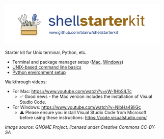 ![shellstarterkit](shellstarterkit.png)

Starter kit for Unix terminal, Python, etc.

- Terminal and package manager setup ([Mac](01-terminal-setup-mac.md), [Windows](01-terminal-setup-win.md))
- [UNIX-based command line basics](02-unix-basics.md)
- [Python environment setup](03-python-setup.md)

Walkthrough videos:

- For Mac: https://www.youtube.com/watch?v=yW-1HbSlLTc
  - ✅ Good news - the Mac version includes the installation of Visual Studio Code.
- For Windows: https://www.youtube.com/watch?v=NlbHa49IiGc
  - ⚠️ Please ensure you install Visual Studio Code from Microsoft before using these instructions: https://code.visualstudio.com/


_Image source: GNOME Project, licensed under Creative Commons CC-BY-SA_